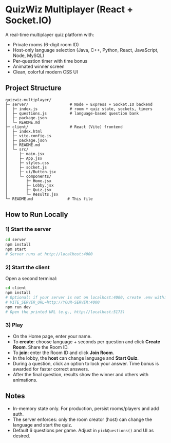 
# QuizWiz Multiplayer (React + Socket.IO)

A real-time multiplayer quiz platform with:
- Private rooms (6-digit room ID)
- Host-only language selection (Java, C++, Python, React, JavaScript, Node, MySQL)
- Per-question timer with time bonus
- Animated winner screen
- Clean, colorful modern CSS UI

## Project Structure
```
quizwiz-multiplayer/
├─ server/                  # Node + Express + Socket.IO backend
│  ├─ index.js              # room + quiz state, sockets, timers
│  ├─ questions.js          # language-based question bank
│  ├─ package.json
│  └─ README.md
├─ client/                  # React (Vite) frontend
│  ├─ index.html
│  ├─ vite.config.js
│  ├─ package.json
│  ├─ README.md
│  └─ src/
│     ├─ main.jsx
│     ├─ App.jsx
│     ├─ styles.css
│     ├─ socket.js
│     ├─ ui/Button.jsx
│     └─ components/
│        ├─ Home.jsx
│        ├─ Lobby.jsx
│        ├─ Quiz.jsx
│        └─ Results.jsx
└─ README.md               # This file
```

## How to Run Locally

### 1) Start the server
```bash
cd server
npm install
npm start
# Server runs at http://localhost:4000
```

### 2) Start the client
Open a second terminal:
```bash
cd client
npm install
# Optional: if your server is not on localhost:4000, create .env with:
# VITE_SERVER_URL=http://YOUR-SERVER:4000
npm run dev
# Open the printed URL (e.g., http://localhost:5173)
```

### 3) Play
- On the Home page, enter your name.
- To **create**: choose language + seconds per question and click **Create Room**. Share the Room ID.
- To **join**: enter the Room ID and click **Join Room**.
- In the lobby, the **host** can change language and **Start Quiz**.
- During a question, click an option to lock your answer. Time bonus is awarded for faster correct answers.
- After the final question, results show the winner and others with animations.

## Notes
- In-memory state only. For production, persist rooms/players and add auth.
- The server enforces: only the room creator (host) can change the language and start the quiz.
- Default 6 questions per game. Adjust in `pickQuestions()` and UI as desired.
